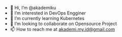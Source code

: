 - 👋 Hi, I’m @akademiku
- 👀 I’m interested in DevOps Engginer
- 🌱 I’m currently learning Kubernetes
- 💞️ I’m looking to collaborate on Opensource Project
- 📫 How to reach me at akademi.my.id@gmail.com

<!---
akademiku/akademiku is a ✨ special ✨ repository because its `README.md` (this file) appears on your GitHub profile.
You can click the Preview link to take a look at your changes.
--->
